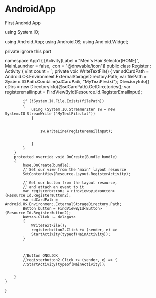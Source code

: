 # AndroidApp
First Android App

using System.IO;

using Android.App;
using Android.OS;
using Android.Widget;

private ignore this part

namespace App1
{
    [Activity(Label = "Men's Hair Selector(HOME)", MainLauncher = false, Icon = "@drawable/icon")]
    public class Register : Activity
    {
        //int count = 1;
        private void WriteTextFile()
        {
            var sdCardPath = Android.OS.Environment.ExternalStorageDirectory.Path;
            var filePath = System.IO.Path.Combine(sdCardPath, "MyTextFile.txt");
            DirectoryInfo[] cDirs = new DirectoryInfo(@sdCardPath).GetDirectories();
            var registeremailinput = FindViewById<EditText>(Resource.Id.RegisterEmailInput);

            if (!System.IO.File.Exists(filePath))
            {
                using (System.IO.StreamWriter sw = new System.IO.StreamWriter("MyTextFile.txt"))
                {


                    sw.WriteLine(registeremailinput);


                }
            }
        }
        protected override void OnCreate(Bundle bundle)
        {
            base.OnCreate(bundle);
            // Set our view from the "main" layout resource
            SetContentView(Resource.Layout.RegisterActivity);

            // Get our button from the layout resource,
            // and attach an event to it
            var registerbutton2 = FindViewById<Button>(Resource.Id.RegisterButton2);
            var sdCardPath = Android.OS.Environment.ExternalStorageDirectory.Path;
            Button button = FindViewById<Button>(Resource.Id.RegisterButton2);
            button.Click += delegate
            {
                WriteTextFile();
                registerbutton2.Click += (sender, e) =>
                StartActivity(typeof(MainActivity));
            };



            //Button ONCLICK
            //registerbutton2.Click += (sender, e) => {
            //StartActivity(typeof(MainActivity));


        }
    }
}

